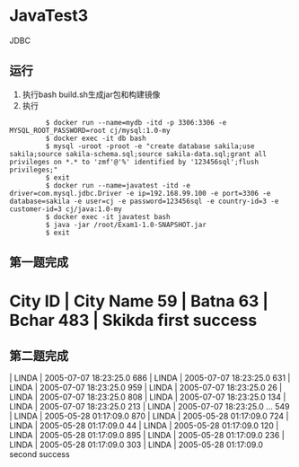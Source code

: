 # JavaTest3
JDBC

## 运行
1. 执行bash build.sh生成jar包和构建镜像
2. 执行
```
         $ docker run --name=mydb -itd -p 3306:3306 -e MYSQL_ROOT_PASSWORD=root cj/mysql:1.0-my
         $ docker exec -it db bash
         $ mysql -uroot -proot -e "create database sakila;use sakila;source sakila-schema.sql;source sakila-data.sql;grant all privileges on *.* to 'zmf'@'%' identified by '123456sql';flush privileges;"
         $ exit
         $ docker run --name=javatest -itd -e driver=com.mysql.jdbc.Driver -e ip=192.168.99.100 -e port=3306 -e database=sakila -e user=cj -e password=123456sql -e country-id=3 -e customer-id=3 cj/java:1.0-my
         $ docker exec -it javatest bash
         $ java -jar /root/Exam1-1.0-SNAPSHOT.jar
         $ exit
```

## 第一题完成
City ID | City Name
59 | Batna
63 | Bchar
483 | Skikda
first success
==========================

## 第二题完成
| LINDA | 2005-07-07 18:23:25.0
686 | LINDA | 2005-07-07 18:23:25.0
631 | LINDA | 2005-07-07 18:23:25.0
959 | LINDA | 2005-07-07 18:23:25.0
26 | LINDA | 2005-07-07 18:23:25.0
808 | LINDA | 2005-07-07 18:23:25.0
134 | LINDA | 2005-07-07 18:23:25.0
213 | LINDA | 2005-07-07 18:23:25.0
...
549 | LINDA | 2005-05-28 01:17:09.0
870 | LINDA | 2005-05-28 01:17:09.0
724 | LINDA | 2005-05-28 01:17:09.0
44 | LINDA | 2005-05-28 01:17:09.0
120 | LINDA | 2005-05-28 01:17:09.0
895 | LINDA | 2005-05-28 01:17:09.0
236 | LINDA | 2005-05-28 01:17:09.0
303 | LINDA | 2005-05-28 01:17:09.0
second success